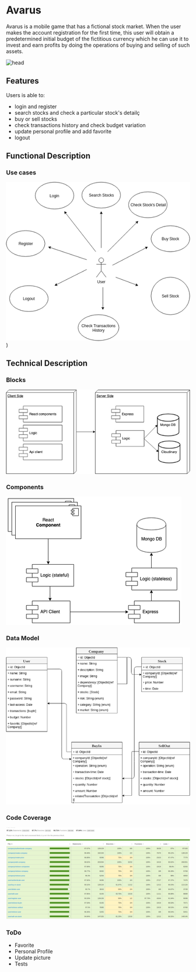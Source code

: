 # Avarus

Avarus is a mobile game that has a fictional stock market. When the user makes the account registration for the first time, this user will obtain a predetermined initial budget of the fictitious currency which he can use it to invest and earn profits by doing the operations of buying and selling of such assets.

![head](https://media0.giphy.com/media/rM0wxzvwsv5g4/giphy.gif?cid=790b7611c5bc1b46948fd8d6dcea108f680b353f908a6175&rid=giphy.gif)

## Features

Users is able to:
- login and register
- search stocks and check a particular stock's detailç
- buy or sell stocks
- check transactions history and check budget variation
- update personal profile and add favorite
- logout


## Functional Description
### Use cases
![Use Cases](./images/USER&#32;CASES.png))

## Technical Description
### Blocks
![Blocks](./images/BLOCKS.jpeg)

### Components
![Components](./images/components.png)

### Data Model
![Data Model](./images/DATA&#32;MODEL.png)

### Code Coverage
![Coverage](./images/Coverage.png)

### ToDo

- Favorite
- Personal Profile
- Update picture
- Tests